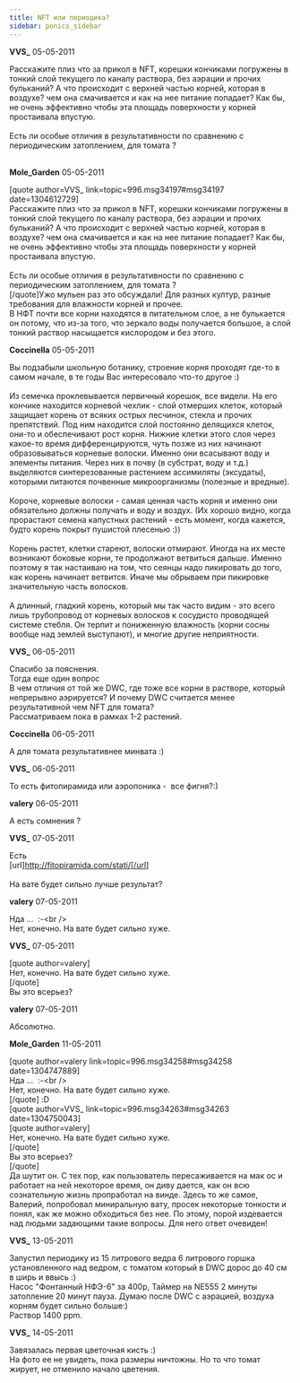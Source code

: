```yaml
---
title: NFT или периодика?
sidebar: ponics_sidebar
---
```


**VVS_** 05-05-2011

Расскажите плиз что за прикол в NFT, корешки кончиками погружены в тонкий слой текущего по каналу раствора, без аэрации и прочих бульканий? А что происходит с верхней частью корней, которая в воздухе? чем она смачивается и как на нее питание попадает? Как бы, не очень эффективно чтобы эта площадь поверхности у корней простаивала впустую.<br /><br />Есть ли особые отличия в результативности по сравнению с периодическим затоплением, для томата ?<br /><br />

**Mole_Garden** 05-05-2011

[quote author=VVS_ link=topic=996.msg34197#msg34197 date=1304612729]<br />Расскажите плиз что за прикол в NFT, корешки кончиками погружены в тонкий слой текущего по каналу раствора, без аэрации и прочих бульканий? А что происходит с верхней частью корней, которая в воздухе? чем она смачивается и как на нее питание попадает? Как бы, не очень эффективно чтобы эта площадь поверхности у корней простаивала впустую.<br /><br />Есть ли особые отличия в результативности по сравнению с периодическим затоплением, для томата ?<br />[/quote]Ужо мульен раз это обсуждали! Для разных култур, разные требования для влажности корней и прочее. <br />В НФТ почти все корни находятся в питательном слое, а не булькается он потому, что из-за того, что зеркало воды получается большое, а слой тонкий раствор насыщается кислородом и без этого.<br />

**Coccinella** 05-05-2011

Вы подзабыли школьную ботанику, строение корня проходят где-то в самом начале, в те годы Вас интересовало что-то другое :)<br /><br />Из семечка проклевывается первичный корешок, все видели. На его кончике находится корневой чехлик - слой отмерших клеток, который защищает корень от всяких острых песчинок, стекла и прочих препятствий. Под ним находится слой постоянно делящихся клеток, они-то и обеспечивают рост корня. Нижние клетки этого слоя через какое-то время дифференцируются, чуть позже из них начинают образовываться корневые волоски. Именно они всасывают воду и элементы питания. Через них в почву (в субстрат, воду и т.д.) выделяются синтерезованные растением ассимиляты (эксудаты), которыми питаются почвенные микроорганизмы (полезные и вредные). <br /><br />Короче, корневые волоски - самая ценная часть корня и именно они обязательно должны получать и воду и воздух. (Их хорошо видно, когда прорастают семена капустных растений - есть момент, когда кажется, будто корень покрыт пушистой плесенью :)) <br /><br />Корень растет, клетки стареют, волоски отмирают. Иногда на их месте возникают боковые корни, те продолжают ветвиться дальше. Именно поэтому я так настаиваю на том, что сеянцы надо пикировать до того, как корень начинает ветвится. Иначе мы обрываем при пикировке значительную часть волосков. <br /><br />А длинный, гладкий корень, который мы так часто видим - это всего лишь трубопровод от корневых волосков к сосудисто проводящей системе стебля. Он терпит и пониженную влажность (корни сосны вообще над землей выступают), и многие другие неприятности.

**VVS_** 06-05-2011

Спасибо за пояснения.<br />Тогда еще один вопрос<br />В чем отличия от той же DWC, где тоже все корни в растворе, который непрерывно аэрируется? И почему DWC считается менее результативной чем NFT для томата?<br />Рассматриваем пока в рамках 1-2 растений.

**Coccinella** 06-05-2011

А для томата результативнее минвата :)

**VVS_** 06-05-2011

То есть фитопирамида или аэропоника -&nbsp; все фигня?:)

**valery** 06-05-2011

А есть сомнения ?

**VVS_** 07-05-2011

Есть<br />[url]http://fitopiramida.com/stati/[/url]<br /><br />На вате будет сильно лучше результат?

**valery** 07-05-2011

Нда ...&nbsp; :-\<br /><br />Нет, конечно. На вате будет сильно хуже.

**VVS_** 07-05-2011

[quote author=valery]<br />Нет, конечно. На вате будет сильно хуже.<br />[/quote]<br />Вы это всерьез?

**valery** 07-05-2011

Абсолютно.

**Mole_Garden** 11-05-2011

[quote author=valery link=topic=996.msg34258#msg34258 date=1304747889]<br />Нда ...&nbsp; :-\<br /><br />Нет, конечно. На вате будет сильно хуже.<br />[/quote] :D<br />[quote author=VVS_ link=topic=996.msg34263#msg34263 date=1304750043]<br />[quote author=valery]<br />Нет, конечно. На вате будет сильно хуже.<br />[/quote]<br />Вы это всерьез?<br />[/quote]<br />Да шутит он. С тех пор, как пользователь пересаживается на мак ос и&nbsp; работает на ней некоторое время, он диву дается, как он всю сознательную жизнь пропработал на винде. Здесь то же самое, Валерий, попробовал миниральную вату, просек некоторые тонкости и понял, как же можно обходиться без нее. По этому, порой издевается над людьми задающими такие вопросы. Для него ответ очевиден!<br />

**VVS_** 13-05-2011

Запустил периодику из 15 литрового ведра 6 литрового горшка установленного над ведром, с томатом который в DWC дорос до 40 см в ширь и ввысь :)<br />Насос &quot;Фонтанный НФЭ-6&quot; за 400р, Таймер на NE555 2 минуты затопление 20 минут пауза. Думаю после DWC с аэрацией, воздуха корням будет сильно больше:)<br />Раствор 1400 ppm.

**VVS_** 14-05-2011

Завязалась первая цветочная кисть :)<br />На фото ее не увидеть, пока размеры ничтожны. Но то что томат жирует, не отменило начало цветения.

